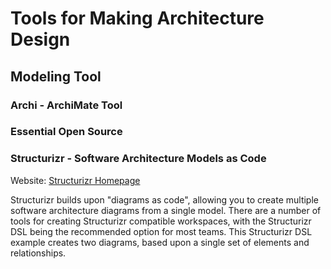 # Tools for Making Architecture Design

## Modeling Tool

### Archi - ArchiMate Tool

### Essential Open Source

### Structurizr - Software Architecture Models as Code

Website: [Structurizr Homepage](https://structurizr.com/)

Structurizr builds upon "diagrams as code", allowing you to create multiple software architecture diagrams from a single model. There are a number of tools for creating Structurizr compatible workspaces, with the Structurizr DSL being the recommended option for most teams. This Structurizr DSL example creates two diagrams, based upon a single set of elements and relationships.